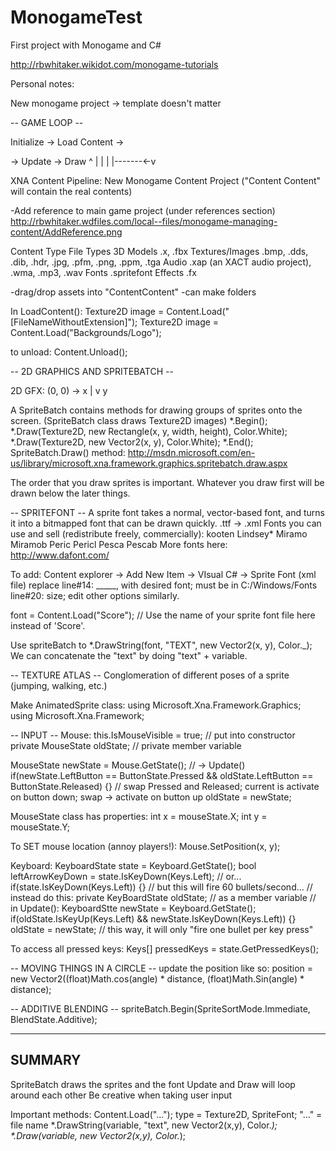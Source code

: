MonogameTest
============

First project with Monogame and C#

http://rbwhitaker.wikidot.com/monogame-tutorials

Personal notes:

New monogame project -> template doesn't matter

-- GAME LOOP --

Initialize -> Load Content ->

 -> Update -> Draw 
       ^         |
       |         |
       |-------<-v

XNA Content Pipeline: New Monogame Content Project 
("Content Content" will contain the real contents)

-Add reference to main game project
 (under references section)
http://rbwhitaker.wdfiles.com/local--files/monogame-managing-content/AddReference.png

Content Type	File Types
3D Models	.x, .fbx
Textures/Images	.bmp, .dds, .dib, .hdr, .jpg, .pfm, .png, .ppm, .tga
Audio	        .xap (an XACT audio project), .wma, .mp3, .wav
Fonts		.spritefont
Effects		.fx

-drag/drop assets into "ContentContent"
-can make folders


In LoadContent():
Texture2D image = Content.Load<Texture2D>("[FileNameWithoutExtension]");
Texture2D image = Content.Load<Texture2D>("Backgrounds/Logo");


to unload:
Content.Unload();


-- 2D GRAPHICS AND SPRITEBATCH --

2D GFX:
(0, 0) -> x
   | 
   v
   y


A SpriteBatch contains methods for drawing 
groups of sprites onto the screen. (SpriteBatch class draws Texture2D images)
*.Begin();
*.Draw(Texture2D, new Rectangle(x, y, width, height), Color.White);
*.Draw(Texture2D, new Vector2(x, y), Color.White);
*.End();
SpriteBatch.Draw() method:
http://msdn.microsoft.com/en-us/library/microsoft.xna.framework.graphics.spritebatch.draw.aspx

The order that you draw sprites is important. 
Whatever you draw first will be drawn below the later things.

-- SPRITEFONT --
A sprite font takes a normal, vector-based font,
and turns it into a bitmapped font that can be drawn quickly.
.ttf -> .xml
Fonts you can use and sell (redistribute freely, commercially):
kooten
Lindsey*
Miramo
Miramob
Peric
Pericl
Pesca
Pescab
More fonts here: http://www.dafont.com/

To add:
Content explorer -> Add New Item -> VIsual C# -> Sprite Font (xml file)
replace line#14: <FontName>_____</FontName>, with desired font; 
must be in C:/Windows/Fonts
line#20: size; edit other options similarly.


font = Content.Load<SpriteFont>("Score"); // Use the name of your sprite font file here instead of 'Score'.

Use spriteBatch to *.DrawString(font, "TEXT", new Vector2(x, y), Color._);
We can concatenate the "text" by doing "text" + variable.



-- TEXTURE ATLAS --
Conglomeration of different poses of a sprite (jumping, walking, etc.)

Make AnimatedSprite class:
using Microsoft.Xna.Framework.Graphics;
using Microsoft.Xna.Framework;

-- INPUT --
Mouse:
this.IsMouseVisible = true; // put into constructor
private MouseState oldState; // private member variable

MouseState newState = Mouse.GetState(); // -> Update()
if(newState.LeftButton == ButtonState.Pressed
	&& oldState.LeftButton == ButtonState.Released) {}
// swap Pressed and Released; current is activate on button down;
	swap -> activate on button up
oldState = newState;

MouseState class has properties:
int x = mouseState.X;
int y = mouseState.Y;

To SET mouse location (annoy players!):
Mouse.SetPosition(x, y);

Keyboard:
KeyboardState state = Keyboard.GetState();
bool leftArrowKeyDown = state.IsKeyDown(Keys.Left); // or...
if(state.IsKeyDown(Keys.Left)) {}
// but this will fire 60 bullets/second...
// instead do this:
private KeyBoardState oldState; // as a member variable
// in Update():
KeyboardStte newState = Keyboard.GetState();
if(oldState.IsKeyUp(Keys.Left) && newState.IsKeyDown(Keys.Left)) {}
oldState = newState; 
// this way, it will only "fire one bullet per key press"

To access all pressed keys:
Keys[] pressedKeys = state.GetPressedKeys();


-- MOVING THINGS IN A CIRCLE --
update the position like so:
position = new Vector2((float)Math.cos(angle) * distance, (float)Math.Sin(angle) * distance);

-- ADDITIVE BLENDING --
spriteBatch.Begin(SpriteSortMode.Immediate, BlendState.Additive);

------------------
SUMMARY
------------------
SpriteBatch draws the sprites and the font
Update and Draw will loop around each other
Be creative when taking user input

Important methods:
Content.Load<type>("..."); type = Texture2D, SpriteFont; "..." = file name
*.DrawString(variable, "text", new Vector2(x,y), Color._);
*.Draw(variable, new Vector2(x,y), Color._);
